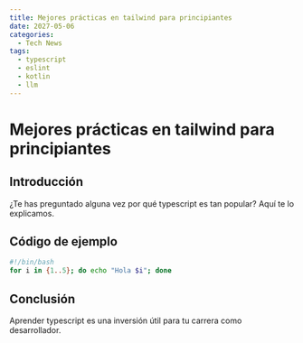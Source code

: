 ```yaml
---
title: Mejores prácticas en tailwind para principiantes
date: 2027-05-06
categories:
  - Tech News
tags:
  - typescript
  - eslint
  - kotlin
  - llm
---
```


# Mejores prácticas en tailwind para principiantes

## Introducción

¿Te has preguntado alguna vez por qué typescript es tan popular? Aquí te lo explicamos.

## Código de ejemplo

```bash
#!/bin/bash
for i in {1..5}; do echo "Hola $i"; done
```

## Conclusión

Aprender typescript es una inversión útil para tu carrera como desarrollador.